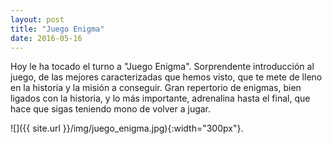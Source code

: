 ```yaml
---
layout: post
title: "Juego Enigma"
date: 2016-05-16
---
```


Hoy le ha tocado el turno a "Juego Enigma". Sorprendente introducción al juego, de las mejores caracterizadas que hemos visto, que te mete de lleno en la historia y la misión a conseguir. Gran repertorio de enigmas, bien ligados con la historia, y lo más importante, adrenalina hasta el final, que hace que sigas teniendo mono de volver a jugar.

![]({{ site.url }}/img/juego_enigma.jpg){:width="300px"}.